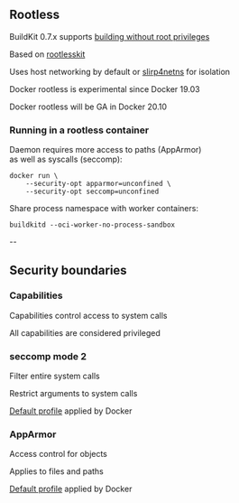 ## Rootless

BuildKit 0.7.x supports [building without root privileges](https://github.com/moby/buildkit/blob/master/docs/rootless.md)

Based on [rootlesskit](https://github.com/rootless-containers/rootlesskit)

Uses host networking by default or [slirp4netns](https://github.com/rootless-containers/slirp4netns) for isolation

Docker rootless is experimental since Docker 19.03

Docker rootless will be GA in Docker 20.10

### Running in a rootless container

Daemon requires more access to paths (AppArmor)<br/>as well as syscalls (seccomp):

```
docker run \
    --security-opt apparmor=unconfined \
    --security-opt seccomp=unconfined
```

Share process namespace with worker containers:

```
buildkitd --oci-worker-no-process-sandbox
```

--

## Security boundaries

### Capabilities

Capabilities control access to system calls

All capabilities are considered privileged

### seccomp mode 2

Filter entire system calls

Restrict arguments to system calls

[Default profile](https://github.com/moby/moby/blob/master/profiles/seccomp/default.json) applied by Docker

### AppArmor

Access control for objects

Applies to files and paths

[Default profile](https://github.com/moby/moby/blob/master/profiles/apparmor/template.go) applied by Docker

